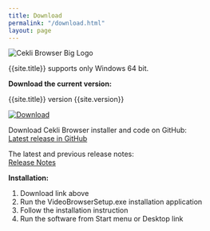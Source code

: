 ```yaml
---
title: Download
permalink: "/download.html"
layout: page
---
```


![Cekli Browser Big Logo]({{site.image_folder}}icon-text.png)

{{site.title}} supports only Windows 64 bit.

**Download the current version:**

{{site.title}} version {{site.version}}

[![Download]({{site.image_folder}}Download.jpg)](https://github.com/yoyokits/VideoBrowser/releases/download/{{site.version}}/CekliBrowserSetup.exe)

Download Cekli Browser installer and code on GitHub:<br/>
[Latest release in GitHub](https://github.com/yoyokits/VideoBrowser/releases/latest)

The latest and previous release notes:<br/>
[Release Notes](release-notes.html)

**Installation:**
1. Download link above
2. Run the VideoBrowserSetup.exe installation application
3. Follow the installation instruction
4. Run the software from Start menu or Desktop link
